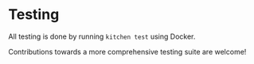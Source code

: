 # Testing

All testing is done by running `kitchen test` using Docker.

Contributions towards a more comprehensive testing suite are welcome!
